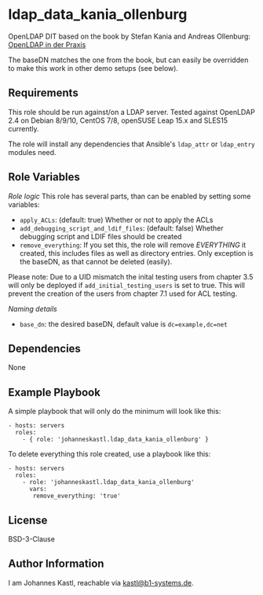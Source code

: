 ldap_data_kania_ollenburg
=========

OpenLDAP DIT based on the book by Stefan Kania and Andreas Ollenburg:
[OpenLDAP in der Praxis](https://www.hanser-kundencenter.de/fachbuch/artikel/9783446463875)

The baseDN matches the one from the book, but can easily be overridden to make this work in other demo setups (see below).

Requirements
------------

This role should be run against/on a LDAP server. Tested against OpenLDAP 2.4 on Debian 8/9/10, CentOS 7/8, openSUSE Leap 15.x and SLES15 currently.

The role will install any dependencies that Ansible's `ldap_attr` or `ldap_entry` modules need.

Role Variables
--------------

*Role logic*
This role has several parts, than can be enabled by setting some variables:
- `apply_ACLs`: (default: true) Whether or not to apply the ACLs
- `add_debugging_script_and_ldif_files`: (default: false) Whether debugging script and LDIF files should be created
- `remove_everything`: If you set this, the role will remove *EVERYTHING* it created, this includes files as well as directory entries. Only exception is the baseDN, as that cannot be deleted (easily).

Please note:
Due to a UID mismatch the inital testing users from chapter 3.5 will only be deployed if `add_initial_testing_users` is set to true. This will prevent the creation of the users from chapter 7.1 used for ACL testing.

*Naming details*

- `base_dn`: the desired baseDN, default value is `dc=example,dc=net`

Dependencies
------------

None

Example Playbook
----------------

A simple playbook that will only do the minimum will look like this:
```
- hosts: servers
  roles:
    - { role: 'johanneskastl.ldap_data_kania_ollenburg' }
```

To delete everything this role created, use a playbook like this:
```
- hosts: servers
  roles:
    - role: 'johanneskastl.ldap_data_kania_ollenburg'
      vars:
       remove_everything: 'true'
```

License
-------

BSD-3-Clause

Author Information
------------------

I am Johannes Kastl, reachable via kastl@b1-systems.de.
